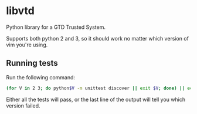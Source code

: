 # libvtd

Python library for a GTD Trusted System.

Supports both python 2 and 3, so it should work no matter which version of vim you're using.

## Running tests

Run the following command:

```sh
(for V in 2 3; do python$V -m unittest discover || exit $V; done) || echo "python$? failed!"
```

Either all the tests will pass, or the last line of the output will tell you which version failed.
